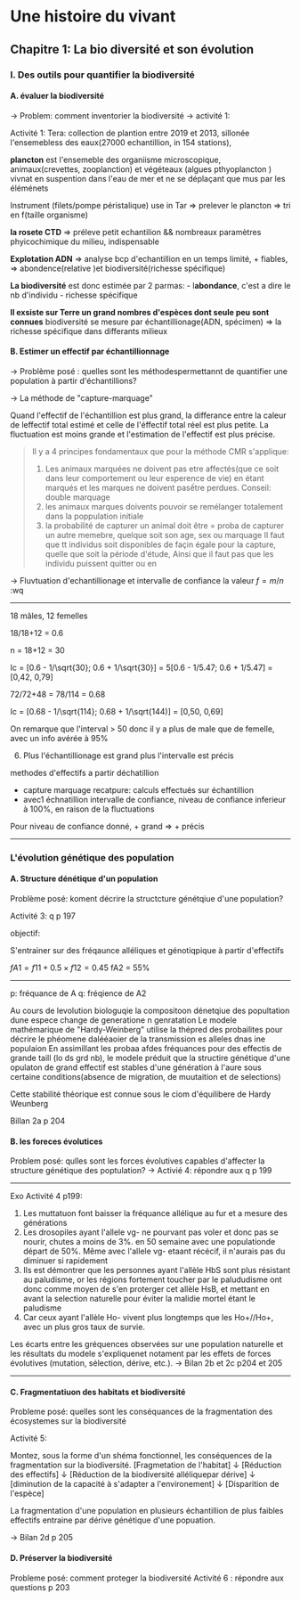 # Une histoire du vivant

## Chapitre 1: La bio diversité et son évolution

### I. Des outils pour quantifier la biodiversité

#### A. évaluer la biodiversité
-> Problem: comment inventorier la biodiversité -> activité 1:

Activité 1:
Tera: collection de plantion entre 2019 et 2013, sillonée l'ensemebless des eaux(27000 echantillion, in 154 stations), 

**plancton** est l'ensemeble des organiisme microscopique, animaux(crevettes, zooplanction) et végéteaux (algues pthyoplancton ) vivnat en suspention dans l'eau de mer et ne se déplaçant que mus par les éléménets

Instrument (filets/pompe péristalique) use in Tar => prelever le plancton => tri en f(taille organisme)

**la rosete CTD** => préleve petit echantilion && nombreaux paramètres phyicochimique du milieu, indispensable

**Explotation ADN** => analyse bcp d'echantillion en un temps limité, + fiables, => abondence(relative )et biodiversité(richesse spécifique)

**La biodiversité** est donc estimée par 2 parmas:
	- l**abondance**, c'est a dire le nb d'individu
	- richesse spécifique

**Il exsiste sur Terre un grand nombres d'espèces dont seule peu sont connues**
biodiversité se mesure par échantillionage(ADN, spécimen) => la richesse spécifique dans differants milieux

#### B. Estimer un effectif par échantillionnage
-> Problème posé : quelles sont les méthodespermettannt de quantifier une population à partir d'échantillions?


-> La méthode de "capture-marquage"


Quand l'effectif de l'échantillion est plus grand, la differance entre la caleur de leffectif total estimé et celle de l'éffectif total réel est plus petite.
La fluctuation est moins grande et l'estimation de l'effectif est plus précise.

> Il y a 4 principes fondamentaux que pour la méthode CMR s'applique:
> 1. Les animaux marquées ne doivent pas etre affectés(que ce soit dans leur comportement ou leur esperence de vie) en étant marqués et les marques ne doivent pasếtre perdues.
> Conseil: double marquage
> 2. les animaux marques doivents pouvoir se remélanger totalement dans la poppulation initiale
> 3. la probabilité de capturer un animal doit être = proba de capturer un autre memebre, quelque soit son age, sex ou marquage
> Il faut que tt individus soit disponibles de façin égale pour la capture, quelle que soit la période d'étude, 
> Ainsi que il faut pas que les individu puissent quitter ou en

-> Fluvtuation d'echantillionage et intervalle de confiance
la valeur $f = m/n$ :wq


---


18 mâles, 12 femelles

18/18+12 = 0.6

n = 18+12 = 30

Ic = [0.6 - 1/\sqrt{30}; 0.6 + 1/\sqrt{30}] = 5[0.6 - 1/5.47; 0.6 + 1/5.47] = [0,42, 0,79]


72/72+48 = 78/114 = 0.68

Ic = [0.68 - 1/\sqrt{114}; 0.68 + 1/\sqrt{144)] = [0,50, 0,69]

On remarque que l'interval > 50 donc il y a plus de male que de femelle, avec un info avérée à 95%

6) Plus l'échantillionage est grand plus l'intervalle est précis


methodes d'effectifs a partir déchatillion
- capture marquage recatpure: calculs effectués sur échantillion
- avec1 échnatillion intervalle de confiance, niveau de confiance inferieur  à 100%, en raison de la fluctuations

Pour niveau de confiance donné, + grand => + précis


---

### L'évolution génétique des population

#### A. Structure dénétique d'un population

Problème posé: koment décrire la structcture génétqiue d'une population?

Activité 3: q p 197

objectif:

S'entrainer sur des fréqaunce alléliques et génotiqpique à partir d'effectifs

$fA1 = f11 + 0.5 \times f12 = 0.45$
fA2 = 55%


---

p: fréquance de A
q: fréqience de A2


Au cours de levolution biologuqie la compositoon dénetqiue des popultation dune espece change de generatione n genratation
Le modele mathémarique de "Hardy-Weinberg" utilise la thépred des probailites pour décrire le phéomene dalééaoier de la transmission es alleles dnas ine populaion
En assimillant les probaa afdes fréquances pour des effectis de grande taill (lo ds grd nb), le modele préduit que la structire génétique d'une opulaton de grand effectif est stables d'une génération à l'aure sous certaine conditions(absence de migration, de muutaition et de selections)

Cette stabilité théorique est connue sous le ciom d'équilibere de Hardy Weunberg

Billan 2a p 204

#### B. les foreces évolutices
Problem posé: qulles sont les forces évolutives capables d'affecter la structure génétique des poptulation?
-> Activié 4: répondre aux q p 199


--- 

Exo Activité 4 p199:

1) Les muttatuon font baisser la fréquance allélique au fur et a mesure des générations
2) Les drosopiles ayant l'allele vg- ne pourvant pas voler et donc pas se nourir, chutes a moins de 3%. en 50 semaine avec une populationde départ de 50%.
Même avec l'allele vg- etaant récécif, il n'aurais pas du diminuer si rapidement
3) Ils est démontrer que les personnes ayant l'allèle HbS sont plus résistant au paludisme, or les régions fortement toucher par le palududisme ont donc comme moyen de s'en proterger cet allèle HsB, et mettant en avant la selection naturelle pour éviter la malidie mortel étant le paludisme
4) Car ceux ayant l'allèle Ho- vivent plus longtemps que les Ho+//Ho+, avec un plus gros taux de survie. 

Les écarts entre les gréquences observées sur une population naturelle et les résultats du modele s'expliquenet notament par les effets de forces évolutives (mutation, sélection, dérive, etc.).
-> Bilan 2b et 2c p204 et 205

---

#### C. Fragmentatiuon des habitats et biodiversité
Probleme posé: quelles sont les conséquances de la fragmentation des écosystemes sur la biodiversité

Activité 5:


Montez, sous la forme d'un shéma fonctionnel, les conséquences de la fragmentation sur la biodiversité.
[Fragmetation de l'habitat]
         ↓
[Réduction des effectifs]
          ↓
[Réduction de la biodiversité alléliquepar dérive]
                 ↓
[diminution de la capacité à s'adapter a l'environement]
                  ↓
[Disparition de l'espèce]


La fragmentation d'une population en plusieurs échantillion de plus faibles effectifs entraine par dérive génétique d'une popuation.

-> Bilan 2d p 205

#### D. Préserver la biodiversité
Probleme posé: comment proteger la biodiversité 
Activité 6 : répondre aux questions p 203
